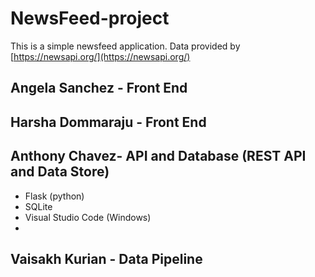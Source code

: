 # NewsFeed-project

This is a simple newsfeed application.
Data provided by [https://newsapi.org/](https://newsapi.org/)
   

## Angela Sanchez - Front End
## Harsha Dommaraju - Front End
## Anthony Chavez- API and Database (REST API and Data Store)
- Flask (python)
- SQLite
- Visual Studio Code (Windows)
- 
## Vaisakh Kurian - Data Pipeline




